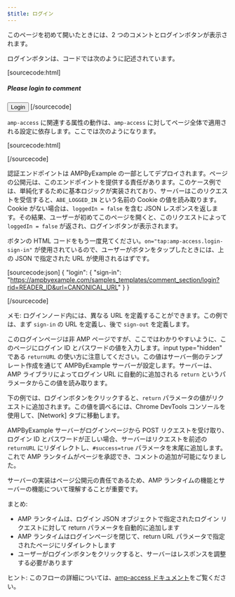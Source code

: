 ```yaml
---
$title: ログイン
---
```


このページを初めて開いたときには、2 つのコメントとログインボタンが表示されます。

<amp-img src="/static/img/login-button.png" alt="ログインボタン" height="290" width="300"></amp-img>

ログインボタンは、コードでは次のように記述されています。

[sourcecode:html]
<span amp-access="NOT loggedIn" role="button" tabindex="0" amp-access-hide>
  <h5>Please login to comment</h5>
  <button on="tap:amp-access.login-sign-in" class="button-primary comment-button">Login</button>
</span>
[/sourcecode]

`amp-access` に関連する属性の動作は、`amp-access` に対してページ全体で適用される設定に依存します。ここでは次のようになります。

[sourcecode:html]
<script id="amp-access" type="application/json">
  {
    "authorization": "https://ampbyexample.com/samples_templates/comment_section/authorization?rid=READER_ID&url=CANONICAL_URL&ref=DOCUMENT_REFERRER&_=RANDOM",
    "noPingback": "true",
    "login": {
      "sign-in": "https://ampbyexample.com/samples_templates/comment_section/login?rid=READER_ID&url=CANONICAL_URL",
      "sign-out": "https://ampbyexample.com/samples_templates/comment_section/logout"
    },
    "authorizationFallbackResponse": {
      "error": true,
      "loggedIn": false
    }
  }
</script>
[/sourcecode]

認証エンドポイントは AMPByExample の一部としてデプロイされます。ページの公開元は、このエンドポイントを提供する責任があります。このケース例では、単純化するために基本ロジックが実装されており、サーバーはこのリクエストを受信すると、`ABE_LOGGED_IN` という名前の Cookie の値を読み取ります。Cookie がない場合は、`loggedIn = false` を含む JSON レスポンスを返します。その結果、ユーザーが初めてこのページを開くと、このリクエストによって `loggedIn = false` が返され、ログインボタンが表示されます。

ボタンの HTML コードをもう一度見てください。`on="tap:amp-access.login-sign-in"` が使用されているので、ユーザーがボタンをタップしたときには、上の JSON で指定された URL が使用されるはずです。

[sourcecode:json]
{
    "login": {
    "sign-in": "https://ampbyexample.com/samples_templates/comment_section/login?rid=READER_ID&url=CANONICAL_URL"
  }
}

[/sourcecode]

メモ: ログインノード内には、異なる URL を定義することができます。この例では、まず `sign-in` の URL を定義し、後で `sign-out` を定義します。

このログインページは非 AMP ページですが、ここではわかりやすいように、このページにログイン ID とパスワードの値を入力します。input type="hidden" である `returnURL` の使い方に注意してください。この値はサーバー側のテンプレート作成を通じて AMPByExample サーバーが設定します。サーバーは、AMP ライブラリによってログイン URL に自動的に追加される `return` というパラメータからこの値を読み取ります。

下の例では、ログインボタンをクリックすると、`return` パラメータの値がリクエストに追加されます。この値を調べるには、Chrome DevTools コンソールを使用して、[Network] タブに移動します。

<amp-img src="/static/img/return-parameter.png" alt="return パラメータ" height="150" width="600"></amp-img>

AMPByExample サーバーがログインページから POST リクエストを受け取り、ログイン ID とパスワードが正しい場合、サーバーはリクエストを前述の `returnURL` にリダイレクトし、`#success=true` パラメータを末尾に追加します。これで AMP ランタイムがページを承認でき、コメントの追加が可能になりました。

サーバーの実装はページ公開元の責任であるため、AMP ランタイムの機能とサーバーの機能について理解することが重要です。

まとめ:

- AMP ランタイムは、ログイン JSON オブジェクトで指定されたログイン リクエストに対して return パラメータを自動的に追加します
- AMP ランタイムはログインページを閉じて、return URL パラメータで指定されたページにリダイレクトします
- ユーザーがログインボタンをクリックすると、サーバーはレスポンスを調整する必要があります

ヒント: このフローの詳細については、[amp-access ドキュメント](/ja/docs/reference/components/amp-access.html#login-flow)をご覧ください。
